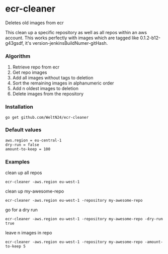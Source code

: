 # ecr-cleaner
Deletes old images from ecr

This clean up a specific repository as well as all repos within an aws account.
This works perfectly with images which are tagged like 0.1.2-b12-g43gsdf, it's version-jenkinsBuildNumer-gitHash.


### Algorithm
1. Retrieve repo from ecr
2. Get repo images
3. Add all images without tags to deletion
4. Sort the remaining images in alphanumeric order
5. Add n oldest images to deletion
6. Delete images from the repository

### Installation
    go get github.com/WeltN24/ecr-cleaner

### Default values
    aws.region = eu-central-1
    dry-run = false
    amount-to-keep = 100

### Examples
clean up all repos

`ecr-cleaner -aws.region eu-west-1`

clean up my-awesome-repo

`ecr-cleaner -aws.region eu-west-1 -repository my-awesome-repo`

go for a dry run

`ecr-cleaner -aws.region eu-west-1 -repository my-awesome-repo -dry-run true`

leave n images in repo

`ecr-cleaner -aws.region eu-west-1 -repository my-awesome-repo -amount-to-keep 5`
